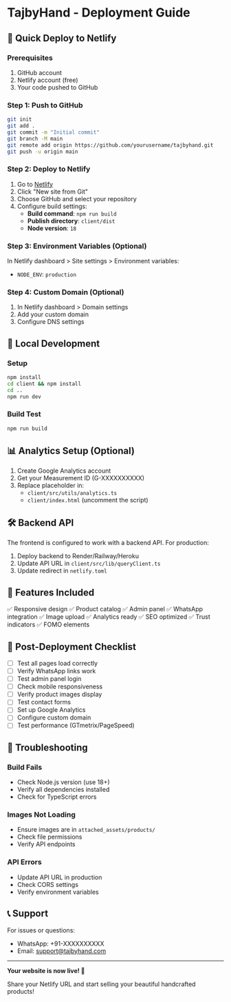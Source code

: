 # TajbyHand - Deployment Guide

## 🚀 Quick Deploy to Netlify

### Prerequisites

1. GitHub account
2. Netlify account (free)
3. Your code pushed to GitHub

### Step 1: Push to GitHub

```bash
git init
git add .
git commit -m "Initial commit"
git branch -M main
git remote add origin https://github.com/yourusername/tajbyhand.git
git push -u origin main
```

### Step 2: Deploy to Netlify

1. Go to [Netlify](https://app.netlify.com/)
2. Click "New site from Git"
3. Choose GitHub and select your repository
4. Configure build settings:
   - **Build command**: `npm run build`
   - **Publish directory**: `client/dist`
   - **Node version**: `18`

### Step 3: Environment Variables (Optional)

In Netlify dashboard > Site settings > Environment variables:

- `NODE_ENV`: `production`

### Step 4: Custom Domain (Optional)

1. In Netlify dashboard > Domain settings
2. Add your custom domain
3. Configure DNS settings

## 🔧 Local Development

### Setup

```bash
npm install
cd client && npm install
cd ..
npm run dev
```

### Build Test

```bash
npm run build
```

## 📊 Analytics Setup (Optional)

1. Create Google Analytics account
2. Get your Measurement ID (G-XXXXXXXXXX)
3. Replace placeholder in:
   - `client/src/utils/analytics.ts`
   - `client/index.html` (uncomment the script)

## 🛠 Backend API

The frontend is configured to work with a backend API. For production:

1. Deploy backend to Render/Railway/Heroku
2. Update API URL in `client/src/lib/queryClient.ts`
3. Update redirect in `netlify.toml`

## 📱 Features Included

✅ Responsive design
✅ Product catalog
✅ Admin panel
✅ WhatsApp integration
✅ Image upload
✅ Analytics ready
✅ SEO optimized
✅ Trust indicators
✅ FOMO elements

## 🎯 Post-Deployment Checklist

- [ ] Test all pages load correctly
- [ ] Verify WhatsApp links work
- [ ] Test admin panel login
- [ ] Check mobile responsiveness
- [ ] Verify product images display
- [ ] Test contact forms
- [ ] Set up Google Analytics
- [ ] Configure custom domain
- [ ] Test performance (GTmetrix/PageSpeed)

## 🚨 Troubleshooting

### Build Fails

- Check Node.js version (use 18+)
- Verify all dependencies installed
- Check for TypeScript errors

### Images Not Loading

- Ensure images are in `attached_assets/products/`
- Check file permissions
- Verify API endpoints

### API Errors

- Update API URL in production
- Check CORS settings
- Verify environment variables

## 📞 Support

For issues or questions:

- WhatsApp: +91-XXXXXXXXXX
- Email: support@tajbyhand.com

---

**Your website is now live! 🎉**

Share your Netlify URL and start selling your beautiful handcrafted products!
